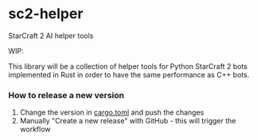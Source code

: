 # sc2-helper
StarCraft 2 AI helper tools

WIP:

This library will be a collection of helper tools for Python StarCraft 2 bots 
implemented in Rust in order to have the same performance as C++ bots.


### How to release a new version

1. Change the version in [cargo.toml](cargo.toml) and push the changes
2. Manually "Create a new release" with GitHub - this will trigger the workflow